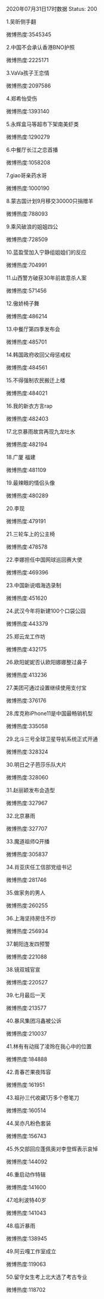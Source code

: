 2020年07月31日17时数据
Status: 200

1.吴昕侧手翻

微博热度:3545345

2.中国不会承认香港BNO护照

微博热度:2225171

3.VaVa孩子王恋情

微博热度:2097586

4.郑希怡受伤

微博热度:1393140

5.永辉盒马等超市下架南美虾类

微博热度:1290279

6.中餐厅长江之恋首播

微博热度:1058208

7.giao哥亲药水哥

微博热度:1000190

8.蒙古国计划9月移交30000只捐赠羊

微博热度:788093

9.乘风破浪的姐姐四公

微博热度:728509

10.蓝盈莹加入宁静组姐姐们的反应

微博热度:704991

11.山西警方破获30年前故意杀人案

微博热度:571456

12.傲娇椅子舞

微博热度:486214

13.中餐厅第四季发布会

微博热度:485701

14.韩国政府收回父母惩戒权

微博热度:484561

15.不得强制农民搬迁上楼

微博热度:484021

16.我的新衣方言rap

微博热度:482403

17.北京暴雨故宫再现九龙吐水

微博热度:482194

18.广厦 福建

微博热度:481109

19.最辣眼的情侣头像

微博热度:480289

20.李现

微博热度:479191

21.三轮车上的公主椅

微博热度:478578

22.李娜担任中国网球巡回赛大使

微博热度:469396

23.中国新说唱海选录制

微博热度:451620

24.武汉今年将新建100个口袋公园

微博热度:443379

25.郑云龙工作坊

微博热度:432175

26.欧阳妮妮否认欧阳娜娜整过鼻子

微博热度:413236

27.美团可通过设置继续使用支付宝

微博热度:376176

28.库克称iPhone11是中国最畅销机型

微博热度:335058

29.北斗三号全球卫星导航系统正式开通

微博热度:328324

30.明日之子芭莎乐队大片

微博热度:328060

31.赵丽颖发布会造型

微博热度:327967

32.北京暴雨

微博热度:327707

33.魔道祖师Q开播

微博热度:305837

34.肖亚庆任工信部党组书记

微博热度:281746

35.做家务的男人

微博热度:260255

36.上海坚持房住不炒

微博热度:256934

37.朝阳连发四预警

微博热度:221088

38.镜双城官宣

微博热度:220527

39.七月最后一天

微博热度:213577

40.暴风集团冯鑫被公诉

微博热度:210037

41.林有有动摇了凌玲在我心中的位置

微博热度:184888

42.青春芒果夜阵容

微博热度:161951

43.祖孙三代收藏1万多个卷笔刀

微博热度:160514

44.吴亦凡粉色套装

微博热度:156743

45.外交部回应蓬佩奥对李登辉表示哀悼

微博热度:144092

46.重启动作特辑

微博热度:141600

47.哈利波特40岁

微博热度:141043

48.临沂暴雨

微博热度:138945

49.阿云嘎工作室成立

微博热度:119063

50.留守女生考上北大选了考古专业

微博热度:118702


